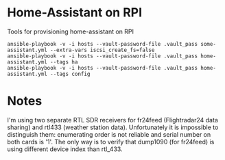 Home-Assistant on RPI
=====================

Tools for provisioning home-assistant on RPI

```
ansible-playbook -v -i hosts --vault-password-file .vault_pass some-assistant.yml --extra-vars iscsi_create_fs=false
ansible-playbook -v -i hosts --vault-password-file .vault_pass home-assistant.yml --tags ha
ansible-playbook -v -i hosts --vault-password-file .vault_pass home-assistant.yml --tags config
```

# Notes

I'm using two separate RTL SDR receivers for fr24feed (Flightradar24 data sharing)
and rtl433 (weather station data). Unfortunately it is impossible to distinguish them:
enumerating order is not reliable and serial number on both cards is '1'.
The only way is to verify that dump1090 (for fr24feed) is using different device
index than rtl_433.
